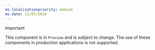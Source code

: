 ```yaml
---
ms.localizationpriority: medium
ms.date: 11/07/2024
---
```


> [!IMPORTANT]
> This component is in `Preview` and is subject to change. The use of these components in production applications is not supported.
